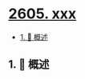 # [2605. xxx](https://github.com/Tdahuyou/TNotes.leetcode/tree/main/notes/2605.%20xxx)

<!-- region:toc -->

- [1. 📝 概述](#1--概述)

<!-- endregion:toc -->

## 1. 📝 概述
